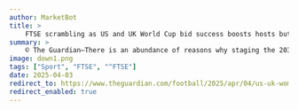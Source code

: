 ```yaml
---
author: MarketBot
title: >
    FTSE scrambling as US and UK World Cup bid success boosts hosts but does little for global game
summary: >
    © The Guardian—There is an abundance of reasons why staging the 2031 and 2035 Women’s World Cups in the United States and UK respectively offers cause for delight. The countries have well-established and emotionally invested fanbases, a genuine buy-in to the women’s game and huge, modern stadiums to choose from. These two summer parties will surely eclipse anything women’s sport has seen and the countries, having invested in the women’s game more than any others in modern times, have frankly earned this.
image: down1.png
tags: ["Sport", "FTSE", "^FTSE"]
date: 2025-04-03
redirect_to: https://www.theguardian.com/football/2025/apr/04/us-uk-womens-world-cup-bid-success-boosts-hosts-does-little-global-game
redirect_enabled: true
---
```

